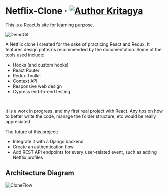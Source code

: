# Netflix-Clone &middot; [![Author Kritagya](https://img.shields.io/badge/Author-Kritagya-%3C%3E)](https://www.linkedin.com/in/kritagya-kumra-bba9b41b6/)
This is a ReactJs site for learning purpose.

![DemoGif](flixdemo.gif)

A Netflix clone I created for the sake of practicing React and Redux. It features design 
patterns recommended by the documentation. Some of the tools used include: <br />

* Hooks (and custom hooks)
* React Router
* Redux Toolkit 
* Context API 
* Responsive web design 
* Cypress end-to-end testing 

<br />

It is a work in progress, and my first real project with React. Any tips on how to better write the 
code, manage the folder structure, etc would be really appreciated. <br />

The future of this project: <br />

* Integrate it with a Django backend
* Create an authentication flow
* Add REST API endpoints for every user-related event, such as adding Netflix profiles

## Architecture Diagram 

![CloneFlow](https://user-images.githubusercontent.com/36729591/90905326-08c9c400-e39e-11ea-977c-76212f63b2b6.png)
